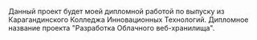 Данный проект будет моей дипломной работой по выпуску из Карагандинского Колледжа Инновационных Технологий. Дипломное название проекта "Разработка Облачного веб-хранилища".